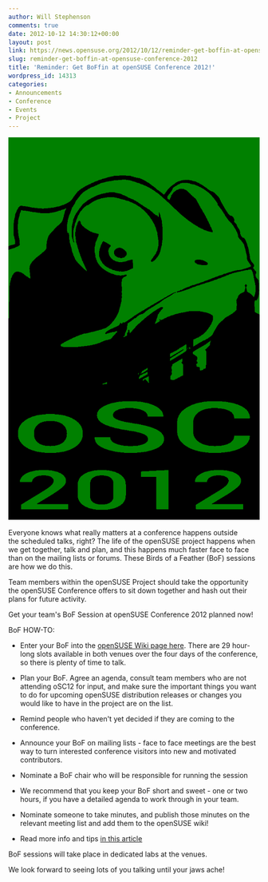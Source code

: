 ```yaml
---
author: Will Stephenson
comments: true
date: 2012-10-12 14:30:12+00:00
layout: post
link: https://news.opensuse.org/2012/10/12/reminder-get-boffin-at-opensuse-conference-2012/
slug: reminder-get-boffin-at-opensuse-conference-2012
title: 'Reminder: Get BoFfin at openSUSE Conference 2012!'
wordpress_id: 14313
categories:
- Announcements
- Conference
- Events
- Project
---
```


![oSC 12 Logo](/wp-content/uploads/2012/10/oSC3-Logo2.png)

Everyone knows what really matters at a conference happens outside the scheduled talks, right? The life of the openSUSE project happens when we get together, talk and plan, and this happens much faster face to face than on the mailing lists or forums. These Birds of a Feather (BoF) sessions are how we do this.

Team members within the openSUSE Project should take the opportunity the openSUSE Conference offers to sit down together and hash out their plans for future activity.

Get your team's BoF Session at openSUSE Conference 2012 planned now!<!-- more -->

BoF HOW-TO:



	
  * Enter your BoF into the [openSUSE Wiki page here](http://en.opensuse.org/openSUSE:Conference_BoF_sessions). There are 29 hour-long slots available in both venues over the four days of the conference, so there is plenty of time to talk.

	
  * Plan your BoF. Agree an agenda, consult team members who are not attending oSC12 for input, and make sure the important things you want to do for upcoming openSUSE distribution releases or changes you would like to have in the project are on the list.

	
  * Remind people who haven't yet decided if they are coming to the conference.

	
  * Announce your BoF on mailing lists - face to face meetings are the best way to turn interested conference visitors into new and motivated contributors.

	
  * Nominate a BoF chair who will be responsible for running the session

	
  * We recommend that you keep your BoF short and sweet - one or two hours, if you have a detailed agenda to work through in your team.

	
  * Nominate someone to take minutes, and publish those minutes on the relevant meeting list and add them to the openSUSE wiki!

	
  * Read more info and tips [in this article](http://news.opensuse.org/2012/10/03/osc-2012-bof-sessions-can-be-scheduled/)


BoF sessions will take place in dedicated labs at the venues.

We look forward to seeing lots of you talking until your jaws ache!
